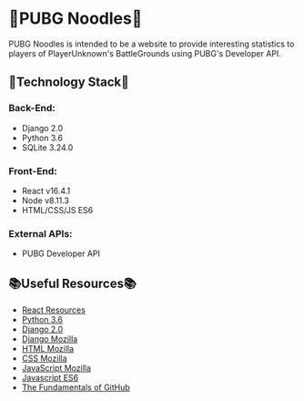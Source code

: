 
# 🍜PUBG Noodles🍜
PUBG Noodles is intended to be a website to provide interesting statistics to players of PlayerUnknown's BattleGrounds using PUBG's Developer API.

## 🍔Technology Stack🍔

### Back-End:
* Django 2.0
* Python 3.6
* SQLite 3.24.0

### Front-End:
* React v16.4.1
* Node v8.11.3
* HTML/CSS/JS ES6

### External APIs:
* PUBG Developer API

## 📚Useful Resources📚
* [React Resources](https://github.com/enaqx/awesome-react)
* [Python 3.6](https://docs.python.org/3.6/tutorial/index.html)
* [Django 2.0](https://docs.djangoproject.com/en/2.0/)
* [Django Mozilla](https://developer.mozilla.org/en-US/docs/Learn/Server-side/Django)
* [HTML Mozilla](https://developer.mozilla.org/en-US/docs/Learn/HTML/Introduction_to_HTML)
* [CSS Mozilla](https://developer.mozilla.org/en-US/docs/Learn/CSS)
* [JavaScript Mozilla](https://developer.mozilla.org/en-US/docs/Web/JavaScript/Guide)
* [Javascript ES6](https://www.tutorialspoint.com/es6/index.htm)
* [The Fundamentals of GitHub](https://guides.github.com/)



